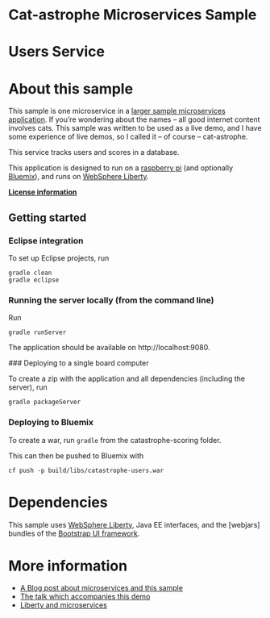 # Cat-astrophe Microservices Sample
# Users Service


# About this sample

This sample is one microservice in a [larger sample 
microservices application](http://github.com/holly-cummins/catastrophe-microservices). If you’re wondering about the names – all good internet content involves cats. This sample was written
to be used as a live demo, and I have some experience of live demos, so I called it – of course – cat-astrophe.

This service tracks users and scores in a database. 

This application is designed to run on a [raspberry pi](http://www.linksprite.com/linksprite-pcduino/) (and optionally [Bluemix](http://bluemix.net)), and runs on [WebSphere Liberty](http://wasdev.net). 

**[License information](LICENSE.txt)** 

## Getting started 

### Eclipse integration 

To set up Eclipse projects, run 

    gradle clean
    gradle eclipse

### Running the server locally (from the command line) 

Run

    gradle runServer

The application should be available on http://localhost:9080.

### Deploying to a single board computer 

To create a zip with the application and all dependencies (including the server), run 

    gradle packageServer


### Deploying to Bluemix 

To create a war, run `gradle` from the catastrophe-scoring folder.

This can then be pushed to Bluemix with 

    cf push -p build/libs/catastrophe-users.war

# Dependencies 

This sample uses [WebSphere Liberty](http://wasdev.net), Java EE interfaces, and the [webjars] bundles of the [Bootstrap UI framework](http://getbootstrap.com). 

# More information 

* [A Blog post about microservices and this sample](https://developer.ibm.com/wasdev/blog/2016/06/01/putting-micro-microservices/)
* [The talk which accompanies this demo](http://www.slideshare.net/HollyCummins/microservices-from-dream-to-reality-in-an-hour")
* [Liberty and microservices](https://developer.ibm.com/wasdev/docs/microservices/)
